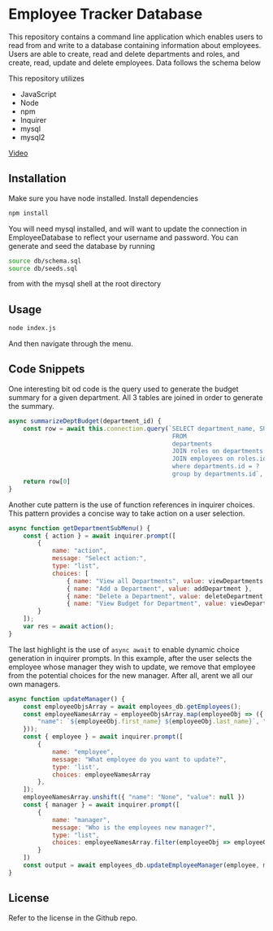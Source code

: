 # Employee Tracker Database
This repository contains a command line application which enables users to read from and write to a database containing information about employees. Users are able to create, read and delete departments and roles, and create, read, update and delete employees. Data follows the schema below

This repository utilizes
* JavaScript
* Node
* npm
* Inquirer
* mysql
* mysql2

[Video](https://drive.google.com/file/d/18mSormtuH-03CSAH497sysamsupmQeoH/view)

## Installation 

Make sure you have node installed. Install dependencies
```sh
npm install
```
You will need mysql installed, and will want to update the connection in EmployeeDatabase to reflect your username and password. You can generate and seed the database by running 
```sh
source db/schema.sql
source db/seeds.sql
```
from with the mysql shell at the root directory

## Usage 

```sh
node index.js
```
And then navigate through the menu.

## Code Snippets
One interesting bit od code is the query used to generate the budget summary for a given department. All 3 tables are joined in order to generate the summary.
```Javascript
async summarizeDeptBudget(department_id) {
    const row = await this.connection.query(`SELECT department_name, SUM(salary) as total_budget
                                             FROM 
                                             departments 
                                             JOIN roles on departments.id = roles.department_id
                                             JOIN employees on roles.id = employees.role_id
                                             where departments.id = ? 
                                             group by departments.id`, [department_id])
    return row[0]
}
```
Another cute pattern is the use of function references in inquirer choices. This pattern provides a concise way to take action on a user selection.
```Javascript
async function getDepartmentSubMenu() {
    const { action } = await inquirer.prompt([
        {
            name: "action",
            message: "Select action:",
            type: "list",
            choices: [
                { name: "View all Departments", value: viewDepartments },
                { name: "Add a Department", value: addDepartment },
                { name: "Delete a Department", value: deleteDepartment },
                { name: "View Budget for Department", value: viewDepartmentBudget }]
        }
    ]);
    var res = await action();
}
```
The last highlight is the use of `async await` to enable dynamic choice generation in inquirer prompts. In this example, after the user selects the employee whose manager they wish to update, we remove that employee from the potential choices for the new manager. After all, arent we all our own managers. 
```Javascript
async function updateManager() {
    const employeeObjsArray = await employees_db.getEmployees();
    const employeeNamesArray = employeeObjsArray.map(employeeObj => ({
        "name": `${employeeObj.first_name} ${employeeObj.last_name}`, "value": employeeObj.id
    }));
    const { employee } = await inquirer.prompt([
        {
            name: "employee",
            message: "What employee do you want to update?",
            type: 'list',
            choices: employeeNamesArray
        },
    ]);
    employeeNamesArray.unshift({ "name": "None", "value": null })
    const { manager } = await inquirer.prompt([
        {
            name: "manager",
            message: "Who is the employees new manager?",
            type: "list",
            choices: employeeNamesArray.filter(employeeObj => employeeObj.value != employee)
        }
    ])
    const output = await employees_db.updateEmployeeManager(employee, manager);
}
```

## License

Refer to the license in the Github repo.
